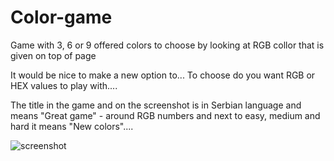 # Color-game
Game with 3, 6 or 9 offered colors to choose by looking at RGB collor that is given on top of page 

It would be nice to make a new option to... To choose do you want RGB or HEX values to play with.... 

The title in the game and on the screenshot is in Serbian language and means "Great game" - around RGB numbers and next to easy, medium and hard it means "New colors"....

![screenshot](https://user-images.githubusercontent.com/31318398/30378539-d7388726-9893-11e7-9d25-e1045fa64178.png)


